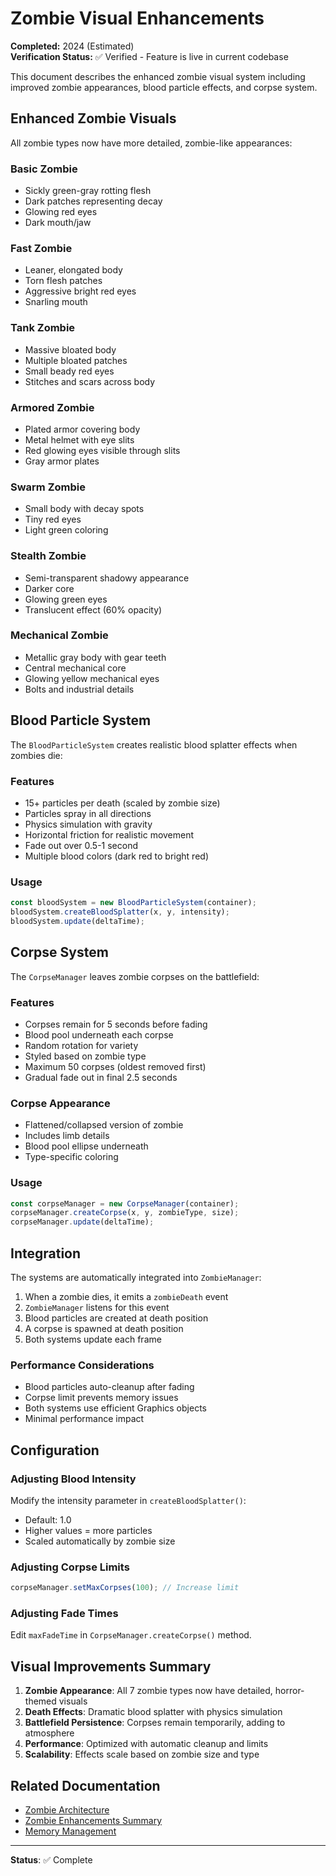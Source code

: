 # Zombie Visual Enhancements

**Completed:** 2024 (Estimated)  
**Verification Status:** ✅ Verified - Feature is live in current codebase

This document describes the enhanced zombie visual system including improved zombie appearances, blood particle effects, and corpse system.

## Enhanced Zombie Visuals

All zombie types now have more detailed, zombie-like appearances:

### Basic Zombie

- Sickly green-gray rotting flesh
- Dark patches representing decay
- Glowing red eyes
- Dark mouth/jaw

### Fast Zombie

- Leaner, elongated body
- Torn flesh patches
- Aggressive bright red eyes
- Snarling mouth

### Tank Zombie

- Massive bloated body
- Multiple bloated patches
- Small beady red eyes
- Stitches and scars across body

### Armored Zombie

- Plated armor covering body
- Metal helmet with eye slits
- Red glowing eyes visible through slits
- Gray armor plates

### Swarm Zombie

- Small body with decay spots
- Tiny red eyes
- Light green coloring

### Stealth Zombie

- Semi-transparent shadowy appearance
- Darker core
- Glowing green eyes
- Translucent effect (60% opacity)

### Mechanical Zombie

- Metallic gray body with gear teeth
- Central mechanical core
- Glowing yellow mechanical eyes
- Bolts and industrial details

## Blood Particle System

The `BloodParticleSystem` creates realistic blood splatter effects when zombies die:

### Features

- 15+ particles per death (scaled by zombie size)
- Particles spray in all directions
- Physics simulation with gravity
- Horizontal friction for realistic movement
- Fade out over 0.5-1 second
- Multiple blood colors (dark red to bright red)

### Usage

```typescript
const bloodSystem = new BloodParticleSystem(container);
bloodSystem.createBloodSplatter(x, y, intensity);
bloodSystem.update(deltaTime);
```

## Corpse System

The `CorpseManager` leaves zombie corpses on the battlefield:

### Features

- Corpses remain for 5 seconds before fading
- Blood pool underneath each corpse
- Random rotation for variety
- Styled based on zombie type
- Maximum 50 corpses (oldest removed first)
- Gradual fade out in final 2.5 seconds

### Corpse Appearance

- Flattened/collapsed version of zombie
- Includes limb details
- Blood pool ellipse underneath
- Type-specific coloring

### Usage

```typescript
const corpseManager = new CorpseManager(container);
corpseManager.createCorpse(x, y, zombieType, size);
corpseManager.update(deltaTime);
```

## Integration

The systems are automatically integrated into `ZombieManager`:

1. When a zombie dies, it emits a `zombieDeath` event
2. `ZombieManager` listens for this event
3. Blood particles are created at death position
4. A corpse is spawned at death position
5. Both systems update each frame

### Performance Considerations

- Blood particles auto-cleanup after fading
- Corpse limit prevents memory issues
- Both systems use efficient Graphics objects
- Minimal performance impact

## Configuration

### Adjusting Blood Intensity

Modify the intensity parameter in `createBloodSplatter()`:

- Default: 1.0
- Higher values = more particles
- Scaled automatically by zombie size

### Adjusting Corpse Limits

```typescript
corpseManager.setMaxCorpses(100); // Increase limit
```

### Adjusting Fade Times

Edit `maxFadeTime` in `CorpseManager.createCorpse()` method.

## Visual Improvements Summary

1. **Zombie Appearance**: All 7 zombie types now have detailed, horror-themed visuals
2. **Death Effects**: Dramatic blood splatter with physics simulation
3. **Battlefield Persistence**: Corpses remain temporarily, adding to atmosphere
4. **Performance**: Optimized with automatic cleanup and limits
5. **Scalability**: Effects scale based on zombie size and type

## Related Documentation

- [Zombie Architecture](../../Features/Zombies/README.md)
- [Zombie Enhancements Summary](./ZOMBIE_ENHANCEMENTS_SUMMARY.md)
- [Memory Management](../../Core_Systems/Memory_Management/README.md)

---

**Status**: ✅ Complete
